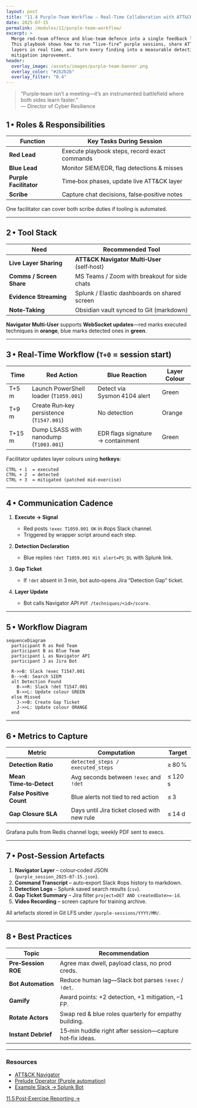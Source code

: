 ```yaml
---
layout: post
title: "11.4 Purple‑Team Workflow – Real‑Time Collaboration with ATT&CK Layers"
date: 2025-07-15
permalink: /modules/11/purple-team-workflow/
excerpt: >
  Merge red‑team offence and blue‑team defence into a single feedback loop.
  This playbook shows how to run “live‑fire” purple sessions, share ATT&CK
  layers in real time, and turn every finding into a measurable detection or
  mitigation improvement.
header:
  overlay_image: /assets/images/purple-team-banner.png
  overlay_color: "#2b2b2b"
  overlay_filter: "0.4"
---
```


> “Purple‑team isn’t a meeting—it’s an instrumented battlefield where both
> sides learn faster.”  
> — Director of Cyber Resilience

## 1 • Roles & Responsibilities

| Function   | Key Tasks During Session                      |
|------------|-----------------------------------------------|
| **Red Lead** | Execute playbook steps, record exact commands |
| **Blue Lead**| Monitor SIEM/EDR, flag detections & misses   |
| **Purple Facilitator** | Time‑box phases, update live ATT&CK layer |
| **Scribe**  | Capture chat decisions, false‑positive notes |

One facilitator can cover both scribe duties if tooling is automated.

---

## 2 • Tool Stack

| Need                     | Recommended Tool                               |
|--------------------------|------------------------------------------------|
| **Live Layer Sharing**   | **ATT&CK Navigator Multi‑User** (self‑host)    |
| **Comms / Screen Share** | MS Teams / Zoom with breakout for side chats   |
| **Evidence Streaming**   | Splunk / Elastic dashboards on shared screen   |
| **Note‑Taking**          | Obsidian vault synced to Git (markdown)        |

**Navigator Multi‑User** supports **WebSocket updates**—red marks executed
techniques in **orange**, blue marks detected ones in **green**.

---

## 3 • Real‑Time Workflow (`T+0` = session start)

| Time | Red Action                               | Blue Reaction                          | Layer Colour |
|------|------------------------------------------|----------------------------------------|--------------|
| T+5 m| Launch PowerShell loader (`T1059.001`)   | Detect via Sysmon 4104 alert           | Green        |
| T+9 m| Create Run‑key persistence (`T1547.001`) | No detection                           | Orange       |
| T+15 m| Dump LSASS with nanodump (`T1003.001`)  | EDR flags signature → containment      | Green        |

Facilitator updates layer colours using **hotkeys**:

```text
CTRL + 1  = executed
CTRL + 2  = detected
CTRL + 3  = mitigated (patched mid‑exercise)
```

---

## 4 • Communication Cadence

1. **Execute → Signal**  
   - Red posts `!exec T1059.001 OK` in #ops Slack channel.  
   - Triggered by wrapper script around each step.  

2. **Detection Declaration**  
   - Blue replies `!det T1059.001 Hit alert=PS_DL` with Splunk link.  

3. **Gap Ticket**  
   - If `!det` absent in 3 min, bot auto‑opens Jira “Detection Gap” ticket.  

4. **Layer Update**  
   - Bot calls Navigator API `PUT /techniques/<id>/score`.

---

## 5 • Workflow Diagram

```mermaid
sequenceDiagram
  participant R as Red Team
  participant B as Blue Team
  participant L as Navigator API
  participant J as Jira Bot

  R->>B: Slack !exec T1547.001
  B-->>B: Search SIEM
  alt Detection Found
    B->>R: Slack !det T1547.001
    B->>L: Update colour GREEN
  else Missed
    J->>B: Create Gap Ticket
    J->>L: Update colour ORANGE
  end
```

---

## 6 • Metrics to Capture

| Metric                      | Computation                                   | Target |
|-----------------------------|-----------------------------------------------|--------|
| **Detection Ratio**         | `detected_steps / executed_steps`             | ≥ 80 % |
| **Mean Time‑to‑Detect**     | Avg seconds between `!exec` and `!det`        | ≤ 120 s |
| **False Positive Count**    | Blue alerts not tied to red action            | ≤ 3    |
| **Gap Closure SLA**         | Days until Jira ticket closed with new rule   | ≤ 14 d |

Grafana pulls from Redis channel logs; weekly PDF sent to execs.

---

## 7 • Post‑Session Artefacts

1. **Navigator Layer** – colour‑coded JSON (`purple_session_2025‑07‑15.json`).  
2. **Command Transcript** – auto‑export Slack #ops history to markdown.  
3. **Detection Logs** – Splunk saved search results (`csv`).  
4. **Gap Ticket Summary** – Jira filter `project=DET AND createdDate>=-1d`.  
5. **Video Recording** – screen capture for training archive.

All artefacts stored in Git LFS under `/purple-sessions/YYYY/MM/`.

---

## 8 • Best Practices

| Topic               | Recommendation                                          |
|---------------------|---------------------------------------------------------|
| **Pre‑Session ROE** | Agree max dwell, payload class, no prod creds.          |
| **Bot Automation**  | Reduce human lag—Slack bot parses `!exec` / `!det`.     |
| **Gamify**          | Award points: +2 detection, +1 mitigation, –1 FP.       |
| **Rotate Actors**   | Swap red & blue roles quarterly for empathy building.   |
| **Instant Debrief** | 15‑min huddle right after session—capture hot‑fix ideas.|

---

<div class="post-resources container">
  <h3>Resources</h3>
  <ul>
    <li><a href="https://mitre-attack.github.io/attack-navigator/" target="_blank">ATT&CK Navigator</a></li>
    <li><a href="https://github.com/preludeorg/operator" target="_blank">Prelude Operator (Purple automation)</a></li>
    <li><a href="https://github.com/cyberark/pplx-splunkbot" target="_blank">Example Slack → Splunk Bot</a></li>
  </ul>
</div>

<a href="{{ site.baseurl }}/modules/11/post-exercise-reporting/" class="next-link">11.5 Post‑Exercise Reporting →</a>
